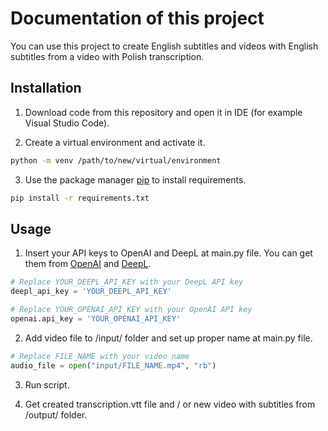 # Documentation of this project

You can use this project to create English subtitles and videos with English subtitles from a video with Polish transcription.

## Installation

1. Download code from this repository and open it in IDE (for example Visual Studio Code).

2. Create a virtual environment and activate it.

```bash
python -m venv /path/to/new/virtual/environment
```

3. Use the package manager [pip](https://pip.pypa.io/en/stable/) to install requirements.

```bash
pip install -r requirements.txt
```

## Usage

1. Insert your API keys to OpenAI and DeepL at main.py file. You can get them from [OpenAI](https://platform.openai.com/account/api-keys) and [DeepL](https://www.deepl.com/pl/account/summary).

```python
# Replace YOUR_DEEPL_API_KEY with your DeepL API key
deepl_api_key = 'YOUR_DEEPL_API_KEY'

# Replace YOUR_OPENAI_API_KEY with your OpenAI API key
openai.api_key = 'YOUR_OPENAI_API_KEY'
```

2. Add video file to /input/ folder and set up proper name at main.py file.

```python
# Replace FILE_NAME with your video name
audio_file = open("input/FILE_NAME.mp4", "rb")
```

3. Run script.

4. Get created transcription.vtt file and / or new video with subtitles from /output/ folder.
